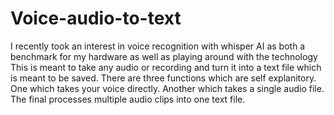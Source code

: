 # Voice-audio-to-text
I recently took an interest in voice recognition with whisper AI as both a benchmark for my hardware as well as playing around with the technology
This is meant to take any audio or recording and turn it into a text file which is meant to be saved. 
There are three functions which are self explanitory. One which takes your voice directly. Another which takes a single audio file. The final processes multiple audio clips into one text file.
